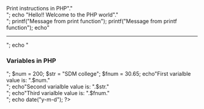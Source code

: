 
<?php
    echo "<h3>Print instructions in PHP</h3>"."<br/>";
    echo "Hello!! Welcome to the PHP world"."<br/>";
    printf("Message from print function");
    printf("Message from printf function");

    echo"<hr>";
    echo "<h3>Variables in PHP</h3>";
    $num = 200;
    $str = "SDM college";
    $fnum = 30.65;

    echo"First varialble value is: ".$num."<br/>";
    echo"Second varialble value is: ".$str."<br/>";
    echo"Third varialble value is: ".$fnum."<br/>";

    echo date("y-m-d");
?>
